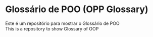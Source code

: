 # Glossário de POO (OPP Glossary)
Este é um repositório para mostrar o Glossário de POO  
This is a repository to show Glossary of OOP
